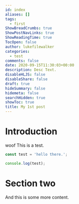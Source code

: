 ```yaml
---
id: index
aliases: []
tags:
  - first
ShowBreadCrumbs: true
ShowPostNavLinks: true
ShowReadingTime: true
TocOpen: false
author: lukefilewalker
categories:
  - test
comments: false
date: 2020-09-15T11:30:03+00:00
description: Desc Text.
disableHLJS: false
disableShare: false
draft: true
hideSummary: false
hidemeta: false
searchHidden: true
showToc: true
title: My 1st post
---
```


# Introduction

woof
This is a test.

```javascript
const test = 'hello there.';

console.log(test);
```

# Section two

And this is some more content.
